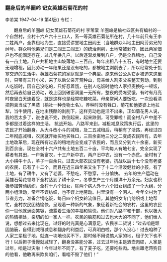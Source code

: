 ### 翻身后的羊圈岭  记女英雄石菊花的村
李芾棠
1947-04-19
第4版()
专栏：

　　翻身后的羊圈岭
    记女英雄石菊花的村
    李芾棠
    羊圈岭是榆社四区共有编村的一个自然村，全村十六户六十三口人，系一等英雄石菊花所在村，几十年前只有王李二姓两户，全靠租地为生，直接受讲堂地主田阎王（当地群众叫地主田阿芳弟兄的绰号。群众叫他弟兄们是二阎王三阎王）的统治剥削，土地常被剥夺，因此两家佃户也不能固定存在，过几年换几户。以后逐渐发展到八户，仍是全靠租地，自己没有一亩土地。八户共租地主山坡薄地二三百亩，每年出租八十五石，有时地主还要无理增租，因此劳动一年结果还是没有吃的，都被地主剥削去了，所以经常处于饥寒交迫的生活中。英雄石菊花的家庭就是一个典型。原来他公公从它乡被迫来这里时，只带有三升小米，来了以后父亲开荒种山，母亲给人割麦父亲整天劳动，到别人吃饭时，因自己没吃的，只好忍着饿，在别人吃饭时他给人家担麦换吃一顿饭，然后再去给自己劳动，晚上回到破窑洞里一无所有，整夜的受冻受饿，有时有月亮时夜里白天连着受，就是这样也是经常吃糠吃菜。母亲常问人要饭吃，一次没看清把狗粪当成了黑蒸（榆社一种食物土名）。养种时没有牲口，菊花和他婆婆上地拉犁，当牛使用，在地主残酷的剥削下，这样劳动也是活不出来，正如菊花男人说，我的苦太多了，说也说不完，跌倒起来，起来跌倒，可受罪啦！而全村八户中差不多都是过着这样的生活。
    抗战开始，八路军来到，减租减息政策执行后，这里的农民才开始翻身。从大斗改小斗的减租，及二五减租后，稍稍有了活路，再经过四二年彻底减租，农民就开始买地买牲口，三百余亩地三分之二变成农民所有。去年土地改革后，现在所有过去的租地完全变成了农民的，而且又分到六十余亩，新买到百余亩。现在全村十六户共有土地五百二十亩，平均每人有地七亩，完全实现了耕者有其田，一户新富农，十三户新中农，两户旧中农，没有一个赤贫。全村有了大小耕牛十头，羊子一百余只。过去大部农民没有老婆，抗战以后十七个没有老婆的农民，已有了十二个，而且在近三四年来又生下了十二个活泼健壮的小孩，有了土地，有了耕牛，又有了老婆，不愁吃，不愁穿，十分愉快。
    去年的生产运动在英雄石菊花领导下全村达到了耕十余一，冬季生产三个月赚洋十万余元。妇女也积极参加劳动纺织，全村十八个妇女，除两个病人外十六个妇女组成了一个大组，分两小组活动，常年不误纺织，也不误上地劳动。村里没有一个闲人。今年全村为了节省劳力，准备合锅吃饭，每日四个妇女轮流值日，其他妇女专门纺织或上地帮忙，全村农民团结愉快，呈现着一种新的气象，象征着新社会的农村，这里的农民你一见他就满面笑容，流露着生活的幸福和愉快。他们对八路军和干部，也以极大的热情相处，亲切的如一家人一样。农民的脑筋和过去也大大的不同了，他们给人说，想想过去来比现在，过好的时光真是心满意足。农民李二货说：“过去咱是顽固脑筋，自得到减租减息和翻身的利益后，可真明白啦，那个人没心！过去咱种了人家三辈租子地，就连一块地也买不下，那时候不用说搞人家的地，租子欠下也不行！以后担子慢慢就减轻了，翻身没甚能分甚，过去过年地主是酒壶肉碟，人家是过年，咱是过灾啦！今年过年不同了，有了麦子吃，还要吃些肉。地主跟老蒋狗日的他看，他敢再来欺负咱们，看咱不毁了他们！”
